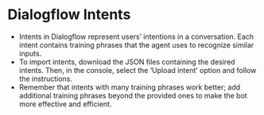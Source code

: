 # Dialogflow Intents

- Intents in Dialogflow represent users’ intentions in a conversation. Each intent contains training phrases that the agent uses to recognize similar inputs.
- To import intents, download the JSON files containing the desired intents. Then, in the console, select the ‘Upload intent’ option and follow the instructions.
- Remember that intents with many training phrases work better; add additional training phrases beyond the provided ones to make the bot more effective and efficient.
